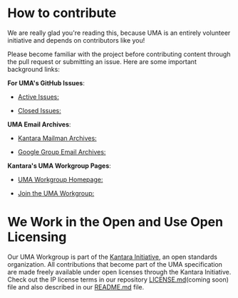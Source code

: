 # How to contribute

We are really glad you're reading this, because UMA is an entirely volunteer initiative and depends on contributors like you!  

Please become familiar with the project before contributing content through the pull request or submitting an issue. Here are some important background links:

**For UMA's GitHub Issues**:

* [Active Issues:](https://github.com/xmlgrrl/UMA-Specifications/issues)

* [Closed Issues:](https://github.com/xmlgrrl/UMA-Specifications/issues?q=is%3Aissue+is%3Aclosed)

**UMA Email Archives**: 

* [Kantara Mailman Archives:](http://kantarainitiative.org/pipermail/wg-uma/)

* [Google Group Email Archives:](https://groups.google.com/forum/#!forum/kantara-initiative-uma-wg)


**Kantara's UMA Workgroup Pages**:

* [UMA Workgroup Homepage:](https://kantarainitiative.org/confluence/display/uma/Home)

* [Join the UMA Workgroup:](http://signup.kantarainitiative.org/?selectedGroup=11)

# We Work in the Open and Use Open Licensing 

Our UMA Workgroup is part of the [Kantara Initiative](http://kantarainitiative.org), an open standards organization.   All contributions that become part of the UMA specification are made freely available under open licenses through the Kantara Initiative.  Check out the IP license terms in our repository [LICENSE.md](LICENSE.md)(coming soon) file and also described in our [README.md](README.md) file.  
